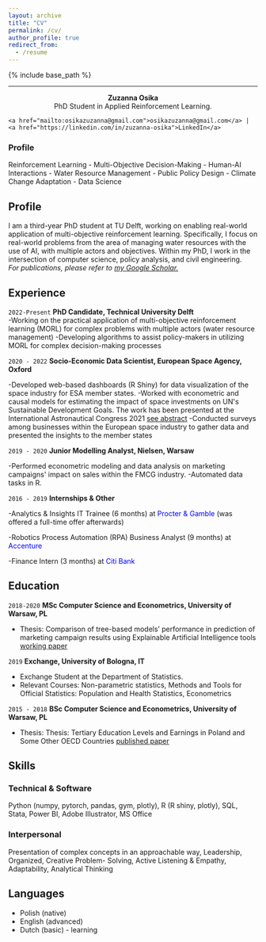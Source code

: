 ```yaml
---
layout: archive
title: "CV"
permalink: /cv/
author_profile: true
redirect_from:
  - /resume
---
```


{% include base_path %}


---


<p align="center">
  <strong>Zuzanna Osika</strong><br>
  PhD Student in Applied Reinforcement Learning.
</p>

<p align="center">

    <a href="mailto:osikazuzanna@gmail.com">osikazuzanna@gmail.com</a> | 
    <a href="https://linkedin.com/in/zuzanna-osika">LinkedIn</a>

</p>


### Profile

Reinforcement Learning - Multi-Objective Decision-Making - Human-AI Interactions - Water Resource Management - Public Policy Design - Climate Change Adaptation - Data Science

## Profile

I am a third-year PhD student at TU Delft, working on enabling real-world application of multi-objective reinforcement learning. Specifically, I focus on real-world problems from the area of managing water resources with the use of AI, with multiple actors and objectives. Within my PhD, I work in the intersection of computer science, policy analysis, and civil engineering. <br> 
*For publications, please refer to [my Google Scholar.](https://scholar.google.com/citations?user=R2OlncAAAAAJ&hl=en)*



## Experience 

`2022-Present`
__PhD Candidate, Technical University Delft__ <br>
-Working on the practical application of multi-objective reinforcement learning (MORL) for complex problems with multiple actors (water resource management)
-Developing algorithms to assist policy-makers in utilizing MORL for complex decision-making processes

`2020 - 2022`
__Socio-Economic Data Scientist, European Space Agency, Oxford__ <br>


-Developed web-based dashboards (R Shiny) for data visualization of the space industry for ESA member states.
-Worked with econometric and causal models for estimating the impact of space investments on UN's Sustainable Development Goals. The work has been presented at the International Astronautical Congress 2021 [see abstract](https://dl.iafastro.directory/event/IAC-2021/paper/61877/)
-Conducted surveys among businesses within the European space industry to gather data and presented the insights to the member states


`2019 - 2020`
__Junior Modelling Analyst, Nielsen, Warsaw__ <br>

-Performed econometric modeling and data analysis on marketing campaigns' impact on sales within the FMCG industry.
-Automated data tasks in R.


`2016 - 2019`
__Internships & Other__ <br>

-Analytics & Insights IT Trainee (6 months) at <span style="color:blue">Procter & Gamble</span> (was offered a full-time offer afterwards)

-Robotics Process Automation (RPA) Business Analyst (9 months) at <span style="color:blue">Accenture</span>

-Finance Intern (3 months) at <span style="color:blue">Citi Bank</span>

## Education

`2018-2020`
__MSc Computer Science and Econometrics, University of Warsaw, PL__ <br>

- Thesis: Comparison of tree-based models’ performance in prediction of
marketing campaign results using Explainable Artificial Intelligence tools [working paper](https://www.researchgate.net/profile/Marcin-Chlebus/publication/341914621_COMPARISON_OF_TREE-BASED_MODELS_PERFORMANCE_IN_PREDICTION_OF_MARKETING_CAMPAIGN_RESULTS_USING_EXPLAINABLE_ARTIFICIAL_INTELLIGENCE_TOOLS_MARCIN_CHLEBUS_ZUZANNA_OSIKA_UNIVERSITY_OF_WARSAW_FACULTY_OF_ECO/links/5ed95c3492851c9c5e815902/COMPARISON-OF-TREE-BASED-MODELS-PERFORMANCE-IN-PREDICTION-OF-MARKETING-CAMPAIGN-RESULTS-USING-EXPLAINABLE-ARTIFICIAL-INTELLIGENCE-TOOLS-MARCIN-CHLEBUS-ZUZANNA-OSIKA-UNIVERSITY-OF-WARSAW-FACULTY-OF-ECO.pdf)



`2019`
__Exchange, University of Bologna, IT__ <br>

- Exchange Student at the Department of Statistics. 
- Relevant Courses: Non-parametric statistics, Methods and Tools for Official Statistics: Population and Health Statistics, Econometrics


`2015 - 2018`
__BSc Computer Science and Econometrics, University of Warsaw, PL__ <br>

- Thesis: Thesis: Tertiary Education Levels and Earnings in Poland and Some Other OECD Countries [published paper](https://cejsh.icm.edu.pl/cejsh/element/bwmeta1.element.cejsh-5b87fcbd-ad57-46be-a5c4-ef60f7278194)



## Skills

### Technical & Software
Python (numpy, pytorch, pandas, gym, plotly), R (R shiny, plotly), SQL, Stata, Power BI,
Adobe Illustrator, MS Office 

### Interpersonal 
Presentation of complex concepts in an approachable way, Leadership, Organized, Creative Problem-
Solving, Active Listening & Empathy, Adaptability, Analytical Thinking

## Languages

- Polish (native)
- English (advanced)
- Dutch (basic) - learning



